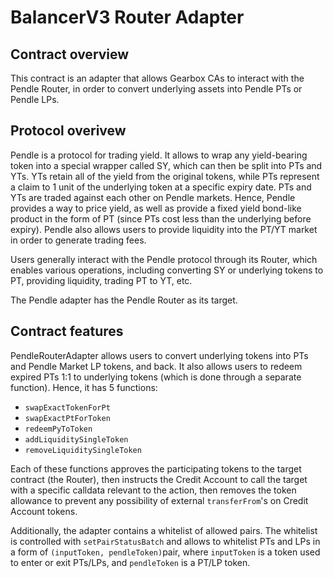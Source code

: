 # BalancerV3 Router Adapter

## Contract overview

This contract is an adapter that allows Gearbox CAs to interact with the Pendle Router, in order to convert underlying assets into Pendle PTs or Pendle LPs.

## Protocol overivew

Pendle is a protocol for trading yield. It allows to wrap any yield-bearing token into a special wrapper called SY, which can then be split into PTs and YTs. YTs retain all of the yield from the original tokens, while PTs represent a claim to 1 unit of the underlying token at a specific expiry date. PTs and YTs are traded against each other on Pendle markets. Hence, Pendle provides a way to price yield, as well as provide a fixed yield bond-like product in the form of PT (since PTs cost less than the underlying before expiry). Pendle also allows users to provide liquidity into the PT/YT market in order to generate trading fees.

Users generally interact with the Pendle protocol through its Router, which enables various operations, including converting SY or underlying tokens to PT, providing liquidity, trading PT to YT, etc.

The Pendle adapter has the Pendle Router as its target.

## Contract features

PendleRouterAdapter allows users to convert underlying tokens into PTs and Pendle Market LP tokens, and back. It also allows users to redeem expired PTs 1:1 to underlying tokens (which is done through a separate function). Hence, it has 5 functions:

- `swapExactTokenForPt`
- `swapExactPtForToken`
- `redeemPyToToken`
- `addLiquiditySingleToken`
- `removeLiquiditySingleToken`

Each of these functions approves the participating tokens to the target contract (the Router), then instructs the Credit Account to call the target with a specific calldata relevant to the action, then removes the token allowance to prevent any possibility of external `transferFrom`'s on Credit Account tokens.

Additionally, the adapter contains a whitelist of allowed pairs. The whitelist is controlled with `setPairStatusBatch` and allows to whitelist PTs and LPs in a form of `(inputToken, pendleToken)`pair, where `inputToken` is a token used to enter or exit PTs/LPs, and `pendleToken` is a PT/LP token.
